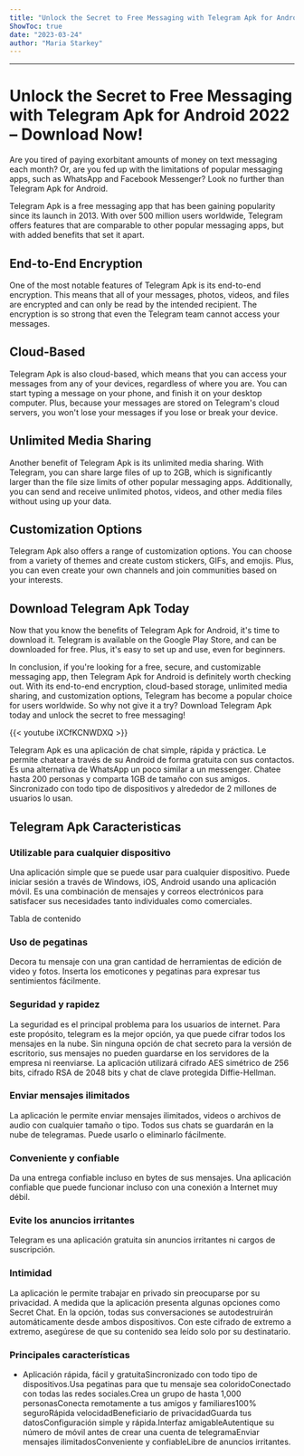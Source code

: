 ```yaml
---
title: "Unlock the Secret to Free Messaging with Telegram Apk for Android 2022 – Download Now!"
ShowToc: true 
date: "2023-03-24"
author: "Maria Starkey"
---
```

*****
# Unlock the Secret to Free Messaging with Telegram Apk for Android 2022 – Download Now!

Are you tired of paying exorbitant amounts of money on text messaging each month? Or, are you fed up with the limitations of popular messaging apps, such as WhatsApp and Facebook Messenger? Look no further than Telegram Apk for Android.

Telegram Apk is a free messaging app that has been gaining popularity since its launch in 2013. With over 500 million users worldwide, Telegram offers features that are comparable to other popular messaging apps, but with added benefits that set it apart.

## End-to-End Encryption

One of the most notable features of Telegram Apk is its end-to-end encryption. This means that all of your messages, photos, videos, and files are encrypted and can only be read by the intended recipient. The encryption is so strong that even the Telegram team cannot access your messages.

## Cloud-Based

Telegram Apk is also cloud-based, which means that you can access your messages from any of your devices, regardless of where you are. You can start typing a message on your phone, and finish it on your desktop computer. Plus, because your messages are stored on Telegram's cloud servers, you won't lose your messages if you lose or break your device.

## Unlimited Media Sharing

Another benefit of Telegram Apk is its unlimited media sharing. With Telegram, you can share large files of up to 2GB, which is significantly larger than the file size limits of other popular messaging apps. Additionally, you can send and receive unlimited photos, videos, and other media files without using up your data.

## Customization Options

Telegram Apk also offers a range of customization options. You can choose from a variety of themes and create custom stickers, GIFs, and emojis. Plus, you can even create your own channels and join communities based on your interests.

## Download Telegram Apk Today

Now that you know the benefits of Telegram Apk for Android, it's time to download it. Telegram is available on the Google Play Store, and can be downloaded for free. Plus, it's easy to set up and use, even for beginners.

In conclusion, if you're looking for a free, secure, and customizable messaging app, then Telegram Apk for Android is definitely worth checking out. With its end-to-end encryption, cloud-based storage, unlimited media sharing, and customization options, Telegram has become a popular choice for users worldwide. So why not give it a try? Download Telegram Apk today and unlock the secret to free messaging!

{{< youtube iXCfKCNWDXQ >}} 



Telegram Apk es una aplicación de chat simple, rápida y práctica. Le permite chatear a través de su Android de forma gratuita con sus contactos. Es una alternativa de WhatsApp un poco similar a un messenger. Chatee hasta 200 personas y comparta 1GB de tamaño con sus amigos. Sincronizado con todo tipo de dispositivos y alrededor de 2 millones de usuarios lo usan.
 
## Telegram Apk Caracteristicas
 
### Utilizable para cualquier dispositivo
 
Una aplicación simple que se puede usar para cualquier dispositivo. Puede iniciar sesión a través de Windows, iOS, Android usando una aplicación móvil. Es una combinación de mensajes y correos electrónicos para satisfacer sus necesidades tanto individuales como comerciales.
 
Tabla de contenido
 
### Uso de pegatinas
 
Decora tu mensaje con una gran cantidad de herramientas de edición de video y fotos. Inserta los emoticones y pegatinas para expresar tus sentimientos fácilmente.
 
### Seguridad y rapidez
 
La seguridad es el principal problema para los usuarios de internet. Para este propósito, telegram es la mejor opción, ya que puede cifrar todos los mensajes en la nube. Sin ninguna opción de chat secreto para la versión de escritorio, sus mensajes no pueden guardarse en los servidores de la empresa ni reenviarse. La aplicación utilizará cifrado AES simétrico de 256 bits, cifrado RSA de 2048 bits y chat de clave protegida Diffie-Hellman.
 
### Enviar mensajes ilimitados
 
La aplicación le permite enviar mensajes ilimitados, videos o archivos de audio con cualquier tamaño o tipo. Todos sus chats se guardarán en la nube de telegramas. Puede usarlo o eliminarlo fácilmente.
 
### Conveniente y confiable
 
Da una entrega confiable incluso en bytes de sus mensajes. Una aplicación confiable que puede funcionar incluso con una conexión a Internet muy débil.
 
### Evite los anuncios irritantes
 
Telegram es una aplicación gratuita sin anuncios irritantes ni cargos de suscripción.
 
### Intimidad
 
La aplicación le permite trabajar en privado sin preocuparse por su privacidad. A medida que la aplicación presenta algunas opciones como Secret Chat. En la opción, todas sus conversaciones se autodestruirán automáticamente desde ambos dispositivos. Con este cifrado de extremo a extremo, asegúrese de que su contenido sea leído solo por su destinatario.
 
### Principales características
 
- Aplicación rápida, fácil y gratuitaSincronizado con todo tipo de dispositivos.Usa pegatinas para que tu mensaje sea coloridoConectado con todas las redes sociales.Crea un grupo de hasta 1,000 personasConecta remotamente a tus amigos y familiares100% seguroRápida velocidadBeneficiario de privacidadGuarda tus datosConfiguración simple y rápida.Interfaz amigableAutentique su número de móvil antes de crear una cuenta de telegramaEnviar mensajes ilimitadosConveniente y confiableLibre de anuncios irritantes.




